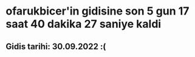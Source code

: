 # ofarukbicer'in gidisine son 5 gun 17 saat 40 dakika 27 saniye kaldi

## Gidis tarihi: 30.09.2022 :(